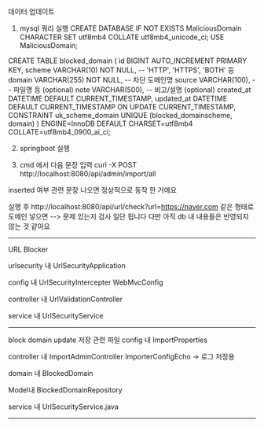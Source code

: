 데이터 업데이트
1. mysql 쿼리 실행
CREATE DATABASE IF NOT EXISTS MaliciousDomain CHARACTER SET utf8mb4 COLLATE utf8mb4_unicode_ci;
USE MaliciousDomain;

CREATE TABLE blocked_domain (
    id BIGINT AUTO_INCREMENT PRIMARY KEY,
    scheme VARCHAR(10) NOT NULL,           -- 'HTTP', 'HTTPS', 'BOTH' 등
    domain VARCHAR(255) NOT NULL,          -- 차단 도메인명
    source VARCHAR(100),                   -- 파일명 등 (optional)
    note VARCHAR(500),                     -- 비고/설명 (optional)
    created_at DATETIME DEFAULT CURRENT_TIMESTAMP,
    updated_at DATETIME DEFAULT CURRENT_TIMESTAMP ON UPDATE CURRENT_TIMESTAMP,
    CONSTRAINT uk_scheme_domain UNIQUE (blocked_domainscheme, domain)
) ENGINE=InnoDB
  DEFAULT CHARSET=utf8mb4
  COLLATE=utf8mb4_0900_ai_ci;

2. springboot 실행

3. cmd 에서 다음 문장 입력
curl -X POST http://localhost:8080/api/admin/import/all

  inserted 여부 관련 문장 나오면 정상적으로 동작 한 거에요

실행 후 http://localhost:8080/api/url/check?url=https://naver.com 
        같은 형태로 도메인 넣으면 --> 문제 있는지 검사 일단 됩니다
            다만 아직 db 내 내용들은 반영되지 않는 것 같아요
            
---------------------------------------------------

URL Blocker

urlsecurity 내
UrlSecurityApplication

config 내
UrlSecurityIntercepter
WebMvcConfig

controller 내
UrlValidationController

service 내 
UrlSecurityService

----------------------------------------------------------

block domain update 저장 관련 파일
config 내
ImportProperties

controller 내 
ImportAdminController
ImporterConfigEcho -> 로그 저장용

domain 내
BlockedDomain

Model내 
BlockedDomainRepository

service 내
UrlSecurityService.java

-------------------------------------------------------------

